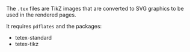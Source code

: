 The `.tex` files are TikZ images that are converted to SVG graphics
to be used in the rendered pages.

It requires `pdflates` and the packages:
- tetex-standard
- tetex-tikz


